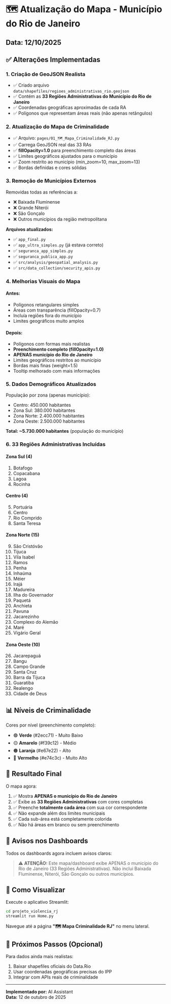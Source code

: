 # 🗺️ Atualização do Mapa - Município do Rio de Janeiro

## Data: 12/10/2025

## ✅ Alterações Implementadas

### 1. **Criação de GeoJSON Realista**
- ✅ Criado arquivo `data/shapefiles/regioes_administrativas_rio.geojson`
- ✅ Contém as **33 Regiões Administrativas do Município do Rio de Janeiro**
- ✅ Coordenadas geográficas aproximadas de cada RA
- ✅ Polígonos que representam áreas reais (não apenas retângulos)

### 2. **Atualização do Mapa de Criminalidade**
- ✅ Arquivo: `pages/01_🗺️_Mapa_Criminalidade_RJ.py`
- ✅ Carrega GeoJSON real das 33 RAs
- ✅ **fillOpacity=1.0** para preenchimento completo das áreas
- ✅ Limites geográficos ajustados para o município
- ✅ Zoom restrito ao município (min_zoom=10, max_zoom=13)
- ✅ Bordas definidas e cores sólidas

### 3. **Remoção de Municípios Externos**
Removidas todas as referências a:
- ❌ Baixada Fluminense
- ❌ Grande Niterói
- ❌ São Gonçalo
- ❌ Outros municípios da região metropolitana

**Arquivos atualizados:**
- ✅ `app_final.py`
- ✅ `app_ultra_simples.py` (já estava correto)
- ✅ `seguranca_app_simples.py`
- ✅ `seguranca_publica_app.py`
- ✅ `src/analysis/geospatial_analysis.py`
- ✅ `src/data_collection/security_apis.py`

### 4. **Melhorias Visuais do Mapa**

#### Antes:
- Polígonos retangulares simples
- Áreas com transparência (fillOpacity=0.7)
- Incluía regiões fora do município
- Limites geográficos muito amplos

#### Depois:
- Polígonos com formas mais realistas
- **Preenchimento completo (fillOpacity=1.0)**
- **APENAS município do Rio de Janeiro**
- Limites geográficos restritos ao município
- Bordas mais finas (weight=1.5)
- Tooltip melhorado com mais informações

### 5. **Dados Demográficos Atualizados**

População por zona (apenas município):
- Centro: 450.000 habitantes
- Zona Sul: 380.000 habitantes
- Zona Norte: 2.400.000 habitantes
- Zona Oeste: 2.500.000 habitantes

**Total: ~5.730.000 habitantes** (população do município)

### 6. **33 Regiões Administrativas Incluídas**

#### Zona Sul (4)
1. Botafogo
2. Copacabana
3. Lagoa
4. Rocinha

#### Centro (4)
5. Portuária
6. Centro
7. Rio Comprido
8. Santa Teresa

#### Zona Norte (15)
9. São Cristóvão
10. Tijuca
11. Vila Isabel
12. Ramos
13. Penha
14. Inhaúma
15. Méier
16. Irajá
17. Madureira
18. Ilha do Governador
19. Paquetá
20. Anchieta
21. Pavuna
22. Jacarezinho
23. Complexo do Alemão
24. Maré
25. Vigário Geral

#### Zona Oeste (10)
26. Jacarepaguá
27. Bangu
28. Campo Grande
29. Santa Cruz
30. Barra da Tijuca
31. Guaratiba
32. Realengo
33. Cidade de Deus

## 📊 Níveis de Criminalidade

Cores por nível (preenchimento completo):
- 🟢 **Verde** (#2ecc71) - Muito Baixo
- 🟡 **Amarelo** (#f39c12) - Médio
- 🟠 **Laranja** (#e67e22) - Alto
- 🔴 **Vermelho** (#e74c3c) - Muito Alto

## 🎯 Resultado Final

O mapa agora:
1. ✅ Mostra **APENAS o município do Rio de Janeiro**
2. ✅ Exibe as **33 Regiões Administrativas** com cores completas
3. ✅ Preenche **totalmente cada área** com sua cor correspondente
4. ✅ Não expande além dos limites municipais
5. ✅ Cada sub-área está completamente colorida
6. ✅ Não há áreas em branco ou sem preenchimento

## 📝 Avisos nos Dashboards

Todos os dashboards agora incluem avisos claros:

> ⚠️ **ATENÇÃO:** Este mapa/dashboard exibe APENAS o município do Rio de Janeiro (33 Regiões Administrativas). Não inclui Baixada Fluminense, Niterói, São Gonçalo ou outros municípios.

## 🚀 Como Visualizar

Execute o aplicativo Streamlit:
```bash
cd projeto_violencia_rj
streamlit run Home.py
```

Navegue até a página **"🗺️ Mapa Criminalidade RJ"** no menu lateral.

## 🔄 Próximos Passos (Opcional)

Para dados ainda mais realistas:
1. Baixar shapefiles oficiais do Data.Rio
2. Usar coordenadas geográficas precisas do IPP
3. Integrar com APIs reais de criminalidade

---

**Implementado por:** AI Assistant  
**Data:** 12 de outubro de 2025


